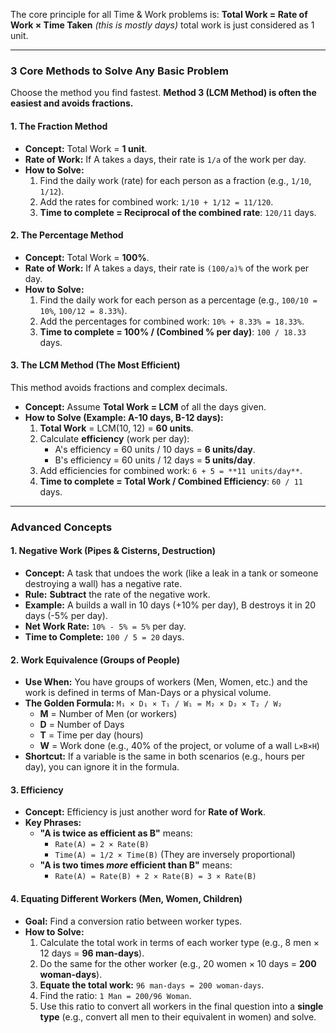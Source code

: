 The core principle for all Time & Work problems is:
**Total Work = Rate of Work × Time Taken** *(this is mostly days)*
total work is just considered as 1 unit.

---

### **3 Core Methods to Solve Any Basic Problem**

Choose the method you find fastest. **Method 3 (LCM Method) is often the easiest and avoids fractions.**
#### **1. The Fraction Method**
- **Concept:** Total Work = **1 unit**.
- **Rate of Work:** If A takes `a` days, their rate is `1/a` of the work per day.
- **How to Solve:**
    1.  Find the daily work (rate) for each person as a fraction (e.g., `1/10`, `1/12`).
    2.  Add the rates for combined work: `1/10 + 1/12 = 11/120`.
    3.  **Time to complete = Reciprocal of the combined rate**: `120/11` days.

#### **2. The Percentage Method**
- **Concept:** Total Work = **100%**.
- **Rate of Work:** If A takes `a` days, their rate is `(100/a)%` of the work per day.
- **How to Solve:**
    1.  Find the daily work for each person as a percentage (e.g., `100/10 = 10%`, `100/12 = 8.33%`).
    2.  Add the percentages for combined work: `10% + 8.33% = 18.33%`.
    3.  **Time to complete = 100% / (Combined % per day)**: `100 / 18.33` days.

#### **3. The LCM Method (The Most Efficient)**
This method avoids fractions and complex decimals.
- **Concept:** Assume **Total Work = LCM** of all the days given.
- **How to Solve (Example: A-10 days, B-12 days):**
    1.  **Total Work** = LCM(10, 12) = **60 units**.
    2.  Calculate **efficiency** (work per day):
        -   A's efficiency = 60 units / 10 days = **6 units/day**.
        -   B's efficiency = 60 units / 12 days = **5 units/day**.
    3.  Add efficiencies for combined work: `6 + 5 = **11 units/day**`.
    4.  **Time to complete = Total Work / Combined Efficiency**: `60 / 11` days.

---

### **Advanced Concepts**

#### **1. Negative Work (Pipes & Cisterns, Destruction)**
- **Concept:** A task that undoes the work (like a leak in a tank or someone destroying a wall) has a negative rate.
- **Rule:** **Subtract** the rate of the negative work.
- **Example:** A builds a wall in 10 days (+10% per day), B destroys it in 20 days (-5% per day).
- **Net Work Rate:** `10% - 5% = 5%` per day.
- **Time to Complete:** `100 / 5 = 20` days.

#### **2. Work Equivalence (Groups of People)**
- **Use When:** You have groups of workers (Men, Women, etc.) and the work is defined in terms of Man-Days or a physical volume.
- **The Golden Formula:**
  `M₁ × D₁ × T₁ / W₁ = M₂ × D₂ × T₂ / W₂`
  - **M** = Number of Men (or workers)
  - **D** = Number of Days
  - **T** = Time per day (hours)
  - **W** = Work done (e.g., 40% of the project, or volume of a wall `L×B×H`)
- **Shortcut:** If a variable is the same in both scenarios (e.g., hours per day), you can ignore it in the formula.

#### **3. Efficiency**
- **Concept:** Efficiency is just another word for **Rate of Work**.
- **Key Phrases:**
    - **"A is twice as efficient as B"** means:
      - `Rate(A) = 2 × Rate(B)`
      - `Time(A) = 1/2 × Time(B)` (They are inversely proportional)
    - **"A is two times *more* efficient than B"** means:
      - `Rate(A) = Rate(B) + 2 × Rate(B) = 3 × Rate(B)`

#### **4. Equating Different Workers (Men, Women, Children)**
- **Goal:** Find a conversion ratio between worker types.
- **How to Solve:**
    1.  Calculate the total work in terms of each worker type (e.g., 8 men × 12 days = **96 man-days**).
    2.  Do the same for the other worker (e.g., 20 women × 10 days = **200 woman-days**).
    3.  **Equate the total work:** `96 man-days = 200 woman-days`.
    4.  Find the ratio: `1 Man = 200/96 Woman`.
    5.  Use this ratio to convert all workers in the final question into a **single type** (e.g., convert all men to their equivalent in women) and solve.